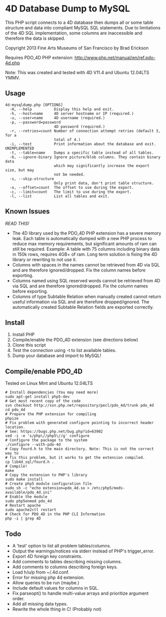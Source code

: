 4D Database Dump to MySQL
=========================
This PHP script connects to a 4D database then dumps all or some table
structure and data into compliant MySQL SQL statements. Due to limitations
of the 4D SQL implementation, some columns are inaccessible and therefore
the data is skipped.

Copyright 2013 Fine Arts Museums of San Francisco
by Brad Erickson <eosrei at gmail.com>

Requires PDO_4D PHP extension: http://www.php.net/manual/en/ref.pdo-4d.php

Note: This was created and tested with 4D V11.4 and Ubuntu 12.04LTS YMMV.

Usage
-----

    4d-mysqldump.php [OPTIONS]
      -H, --help          Display this help and exit.
      -h, --host=name     4D server hostname or IP (required.)
      -u, --user=name     4D username (required.)
      -p, --password=password
                          4D password (required.)
      -r, --retries=count Number of connection attempt retries (default 3, for a
                          total of 4.)
      -i, --test          Print information about the database and exit. UNIMPLEMENTED
      -t, --table=name    Dumps a specific table instead of all tables.
      -b, --ignore-binary Ignore picture/blob columns. They contain binary data
                          which may significantly increase the export size, but may
                          not be needed.
      -s, --skip-structure
                          Only print data, don't print table structure.
      -o, --offset=count  The offset to use during the export.
      -c, --limit=count   The limit to use during the export.
      -l, --list          List all tables and exit.


Known Issues
------------
*READ THIS!*

* The 4D library used by the PDO_4D PHP extension has a severe memory leak.
  Each table is automatically dumped with a new PHP process to reduce max
  memory requirements, but significant amounts of ram can still be required.
  Example: A table with 75 columns including binary data in 150k rows, requires
  4GB+ of ram. Long term solution is fixing the 4D library or rewriting to not
  use it.
* Columns with spaces in the names cannot be retrieved from 4D via SQL and are
  therefore ignored/dropped. Fix the column names before exporting.
* Columns named using SQL reserved words cannot be retrieved from 4D via SQL
  and are therefore ignored/dropped. Fix the column names before exporting.
* Columns of type Subtable Relation when manually created cannot return useful
  information via SQL and are therefore dropped/ignored. The automatically
  created Subtable Relation fields are exported correctly.

Install
-------
1. Install PHP
2. Compile/enable the PDO_4D extension (see directions below)
3. Clone this script
4. Test the connection using -t to list available tables.
5. Dump your database and import to MySQL!

Compile/enable PDO_4D
-----------------------------------------
Tested on Linux Mint and Ubuntu 12.04LTS

    # Install dependencies (You may need more)
    sudo apt-get install php5-dev
    # Get most recent copy of the code
    svn checkout http://svn.php.net/repository/pecl/pdo_4d/trunk pdo_4d
    cd pdo_4d
    # Prepare the PHP extension for compiling
    phpize
    # Fix problem with generated configure pointing to incorrect header location.
    # See: https://bugs.php.net/bug.php?id=63902
    sed -i -e 's/php\//php5\//g' configure
    # Configure the package to the system
    ./configure --with-pdo-4d
    # Copy fourd.h to the main directory. Note: This is not the correct way to
    # fix this problem, but it works to get the extension compiled.
    cp lib4d_sql/fourd.h .
    # Compile!
    make
    # Copy the extension to PHP's library
    sudo make install
    # Create php5 module configuration file
    sudo sh -c "echo extension=pdo_4d.so > /etc/php5/mods-available/pdo_4d.ini"
    # Enable the module
    sudo php5enmod pdo_4d
    # Restart apache
    sudo apache2ctl restart
    # Check for PDO_4D in the PHP CLI Information
    php -i | grep 4D

Todo
----
* A 'test' option to list all problem tables/columns.
* Output the warnings/notices via stderr instead of PHP's trigger_error.
* Export 4D foreign key constraints.
* Add comments to tables describing missing columns.
* Add comments to columns describing foreign keys.
* Load h/u/p from ~/.4d.conf.
* Error for missing php 4d extension.
* Allow queries to be run (maybe.)
* Include default values for columns in SQL.
* Fix parseopt() to handle multi-value arrays and prioritize argument order.
* Add all missing data types.
* Rewrite the whole thing in C! (Probably not)